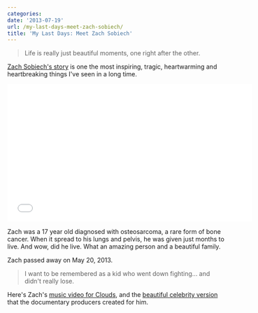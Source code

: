 ```yaml
---
categories:
date: '2013-07-19'
url: /my-last-days-meet-zach-sobiech/
title: 'My Last Days: Meet Zach Sobiech'
---
```


<blockquote>Life is really just beautiful moments, one right after the other.</blockquote>

<a href="https://www.youtube.com/watch?v=9NjKgV65fpo">Zach Sobiech's story</a> is one the most inspiring, tragic, heartwarming and heartbreaking things I've seen in a long time.

<div class="fluid-vids"><iframe width="560" height="315" src="//www.youtube.com/embed/9NjKgV65fpo?rel=0" frameborder="0" allowfullscreen></iframe></div>

Zach was a 17 year old diagnosed with osteosarcoma, a rare form of bone cancer. When it spread to his lungs and pelvis, he was given just months to live. And wow, did he live. What an amazing person and a beautiful family.

Zach passed away on May 20, 2013.

<blockquote>I want to be remembered as a kid who went down fighting... and didn't really lose.</blockquote>

Here's Zach's <a href="https://www.youtube.com/watch?v=sDC97j6lfyc">music video for Clouds</a>, and the <a href="https://www.youtube.com/watch?v=7zxXAtmmLLc">beautiful celebrity version</a> that the documentary producers created for him.